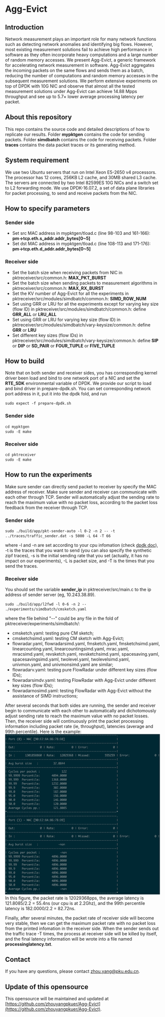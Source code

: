 # Agg-Evict

## Introduction

Network measurement plays an important role for many network functions such as detecting network anomalies and identifying big flows. However, most existing measurement solutions fail to achieve high performance in software as they often incorporate heavy computations and a large number of random memory accesses. We present Agg-Evict, a generic framework for accelerating network measurement in software. Agg-Evict aggregates the incoming packets on the same flows and sends them as a batch, reducing the number of computations and random memory accesses in the subsequent measurement solutions. We perform extensive experiments on top of DPDK with 10G NIC and observe that almost all the tested measurement solutions under Agg-Evict can achieve 14.88 Mpps throughput and see up to 5.7× lower average processing latency per packet.

## About this repository

This repo contains the source code and detailed descriptions of how to replicate our results. 
Folder **mypktgen** contains the code for sending packets. 
Folder **simdbatch** contains the code for receiving packets. 
Folder **traces** contains the data packet traces or its generating method. 

## System requirement

We use two Ubuntu servers that run on Intel Xeon E5-2650 v4 processors. The processor has 12 cores, 256KB L2 cache, and 30MB shared L3 cache. The servers are connected by two Intel 82599ES 10G NICs and a switch set to L2 forwarding mode. We use DPDK-16.07.2, a set of data plane libraries for packet processing, to send and receive packets from the NIC.



## How to specify parameters

### Sender side

- Set src MAC address in mypktgen/tload.c (line 98-103 and 161-166): **pm->tcp.eth.s_addr.addr_bytes[0~5]** 
- Set dst MAC address in mypktgen/tload.c (line 108-113 and 171-176): **pm->tcp.eth.d_addr.addr_bytes[0~5]**


### Receiver side

- Set the batch size when receiving packets from NIC in pktreceiver/src/common.h: **MAX\_PKT\_BURST**
- Set the batch size when sending packets to measurement algorithms in pktreceiver/src/common.h: **MAX\_RX\_BURST**
- Set the KV number of Agg-Evict for all the experiments in pktreceiver/src/modules/simdbatch/common.h: **SIMD\_ROW\_NUM**
- Set using GRR or LRU for all the experiments except for varying key size (flow ID) in pktreceiver/src/modules/simdbatch/common.h: define **GRR\_ALL** or **LRU\_ALL**
- Set using GRR or LRU for varying key size (flow ID) in pktreceiver/src/modules/simdbatch/vary-keysize/common.h: define **GRR** or **LRU**
- Set different key sizes (flow IDs) in pktreceiver/src/modules/simdbatch/vary-keysize/common.h: define **SIP** or **DIP** or **SD_PAIR** or **FOUR_TUPLE** or **FIVE_TUPLE**




## How to build 
Note that on both sender and receiver sides, you has corresponding kernel driver been load and bind to one network port of a NIC and set the **RTE_SDK** environmental variable of DPDK. 
We provide our script to load and bind driver in prepare-dpdk.sh. 
You can set corresponding network port address in it, put it into the dpdk fold, and run 
```
sudo expect -f prepare-dpdk.sh
```



### Sender side
```
cd mypktgen
sudo -E make
```


### Receiver side
```
cd pktreceiver
sudo -E make
```



## How to run the experiments

Make sure sender can directly send packet to receiver by specify the MAC address of receiver. 
Make sure sender and receiver can communicate with each other through TCP. 
Sender will automatically adjust the sending rate to reach the maximum value with no packet loss, according to the packet loss feedback from the receiver through TCP. 

### Sender side

```
sudo ./build/app/pkt-sender-auto -l 0-2 -n 2 -- -t ../traces/traffic_sender.dat -s 5000 -L 64 -T 66

```	
where -l and -n are set according to your cpu infomation (check [dpdk doc](https://dpdk.org/doc/guides/testpmd_app_ug/run_app.html)), -t is the traces that you want to send (you can also specify the synthetic zipf traces), -s is the initial sending rate that you set (actually, it has no impact on our experiments), -L is packet size, and -T is the times that you send the traces. 


### Receiver side
You should set the variable **sender_ip** in pktreceiver/src/main.c to the ip address of sender server (eg, 10.243.38.89).

```
sudo ./build/app/l2fwd -l 0-6 -n 2 -- ./experiments/simdbatch/cmsketch.yaml
```
where the file behind "--" could be any file in the fold of pktreceiver/experiments/simdbatch/: 

- cmsketch.yaml: testing pure CM sketch;
- cmsketchsimd.yaml: testing CM sketch with Agg-Evict;
- flowradar.yaml, flowradarsimd.yaml, fmsketch.yaml, fmsketchsimd.yaml, linearcounting.yaml, linearcountingsimd.yaml, mrac.yaml, mracsimd.yaml, revsketch.yaml, revsketchsimd.yaml, spacesaving.yaml, spacesavingsimd.yaml, twolevel.yaml, twolevelsimd.yaml, univmon.yaml, and univmonsimd.yaml are similar;
- flowradarv.yaml: testing pure FlowRadar under different key sizes (flow IDs); 
- flowradarsimdv.yaml: testing FlowRadar with Agg-Evict under different key sizes (flow IDs);  
- flowradarnosimd.yaml: testing FlowRadar with Agg-Evict without the assistance of SIMD instructions;

After several seconds that both sides are running, the sender and receiver begin to communicate with each other to automatically and dichotomously adjust sending rate to reach the maximum value with no packet losses. 
Then, the receiver side will continuously print the packet processing information including packet rate (ie, throughput), latencies (average and 99th percentile). 
Here is the example: 
![receiver_panel](./receiver_panel.png)
In this figure, the packet rate is 12029368pps, the average latency is 121.8085/2.2 = 55.4ns (our cpu is at 2.2Ghz), and the 99th percentile latency is 182.0000/2.2 = 82.72ns.

Finally, after several minutes, the packet rate of receiver side will become very stable, then we can get the maximum packet rate with no packet loss from the printed infomation in the receiver side. 
When the sender sends out the traffic trace -T times, the process at receiver side will be killed by itself, and the final latency information will be wrote into a file named **processinglatency.txt**. 



## Contact
If you have any questions, please contact zhou.yang@pku.edu.cn.


## Update of this opensource
This opensource will be maintained and updated at [https://github.com/zhouyangpkuer/Agg-Evict](https://github.com/zhouyangpkuer/Agg-Evict). 


